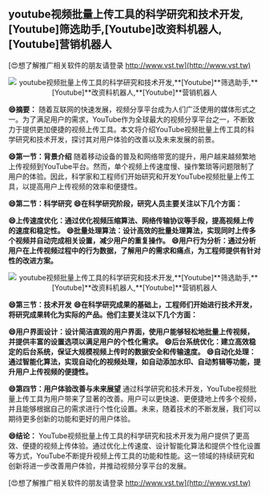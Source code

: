 ## **youtube视频批量上传工具的科学研究和技术开发,**[Youtube]**筛选助手,**[Youtube]**改资料机器人,**[Youtube]**营销机器人**

[😍想了解推广相关软件的朋友请登录 http://www.vst.tw](http://www.vst.tw)

 <center><img src="https://vst.tw/MP4/tuiguang/png/1.png" alt="youtube视频批量上传工具的科学研究和技术开发,**[Youtube]**筛选助手,**[Youtube]**改资料机器人,**[Youtube]**营销机器人"></center>

**😄摘要：**
随着互联网的快速发展，视频分享平台成为人们广泛使用的媒体形式之一。为了满足用户的需求，YouTube作为全球最大的视频分享平台之一，不断致力于提供更加便捷的视频上传工具。本文将介绍YouTube视频批量上传工具的科学研究和技术开发，探讨其对用户体验的改善以及未来发展的前景。

**😄第一节：背景介绍**
随着移动设备的普及和网络带宽的提升，用户越来越频繁地上传视频到YouTube平台。然而，单个视频上传速度慢、操作繁琐等问题限制了用户的体验。因此，科学家和工程师们开始研究和开发YouTube视频批量上传工具，以提高用户上传视频的效率和便捷性。

**😄第二节：科学研究**
**😄在科学研究阶段，研究人员主要关注以下几个方面：**

**😄上传速度优化：通过优化视频压缩算法、网络传输协议等手段，提高视频上传的速度和稳定性。**
**😄批量处理算法：设计高效的批量处理算法，实现同时上传多个视频并自动完成相关设置，减少用户的重复操作。**
**😄用户行为分析：通过分析用户在上传视频过程中的行为数据，了解用户的需求和痛点，为工程师提供有针对性的改进方案。**

 <center><img src="https://vst.tw/MP4/tuiguang/png/7.png" alt="youtube视频批量上传工具的科学研究和技术开发,**[Youtube]**筛选助手,**[Youtube]**改资料机器人,**[Youtube]**营销机器人"></center>

**😄第三节：技术开发**
**😄在科学研究成果的基础上，工程师们开始进行技术开发，将研究成果转化为实际的产品。他们主要关注以下几个方面：**

**😄用户界面设计：设计简洁直观的用户界面，使用户能够轻松地批量上传视频，并提供丰富的设置选项以满足用户的个性化需求。**
**😄后台系统优化：建立高效稳定的后台系统，保证大规模视频上传时的数据安全和传输速度。**
**😄自动化处理：通过智能化算法，实现自动化的视频处理，如自动添加水印、自动剪辑等功能，提升用户上传视频的便捷性。**

**😄第四节：用户体验改善与未来展望**
通过科学研究和技术开发，YouTube视频批量上传工具为用户带来了显著的改善。用户可以更快速、更便捷地上传多个视频，并且能够根据自己的需求进行个性化设置。未来，随着技术的不断发展，我们可以期待更多创新的功能和更好的用户体验。

**😄结论：**
YouTube视频批量上传工具的科学研究和技术开发为用户提供了更高效、便捷的视频上传体验。通过优化上传速度、设计智能化算法和提供个性化设置等方式，YouTube不断提升视频上传工具的功能和性能。这一领域的持续研究和创新将进一步改善用户体验，并推动视频分享平台的发展。

[😍想了解推广相关软件的朋友请登录 http://www.vst.tw](http://www.vst.tw)



